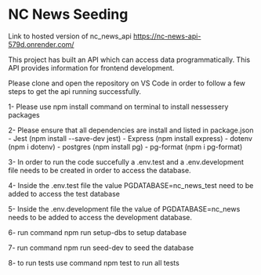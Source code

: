 # NC News Seeding

Link to hosted version of nc_news_api https://nc-news-api-579d.onrender.com/

This project has built an API which can access data programmatically. This API provides information for frontend development.

Please clone and open the repository on VS Code in order to follow a few steps to get the api running successfully.

1- Please use npm install command on terminal to install nessessery packages

2- Please ensure that all dependencies are install and listed in package.json
    - Jest (npm install --save-dev jest)
    - Express (npm install express)
    - dotenv (npm i dotenv)
    - postgres (npm install pg)
    - pg-format (npm i pg-format)

3- In order to run the code succefully a .env.test and a .env.development file needs to be created in order to access the database.

4- Inside the .env.test file the value PGDATABASE=nc_news_test need to be added to access the test database 

5- Inside the .env.development file the value of PGDATABASE=nc_news needs to be added to access the development database.

6- run command npm run setup-dbs to setup database 

7- run command npm run seed-dev to seed the database

8- to run tests use command npm test to run all tests

